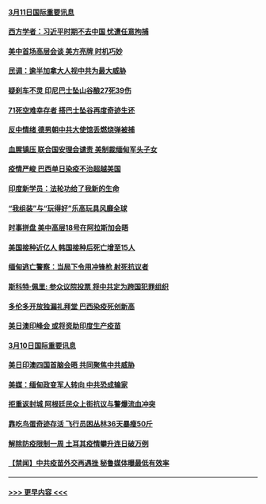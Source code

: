 #### [3月11日国际重要讯息](../pages/prog202/a103071460.md?t=03112201) 
#### [西方学者：习近平时期不去中国 忧遭任意拘捕](../pages/prog202/a103071405.md?t=03112201) 
#### [美中首场高层会谈 美方亮牌 时机巧妙](../pages/prog202/a103071382.md?t=03112201) 
#### [民调：逾半加拿大人视中共为最大威胁](../pages/prog202/a103071324.md?t=03112201) 
#### [疑刹车不灵 印尼巴士坠山谷酿27死39伤](../pages/prog202/a103071268.md?t=03112201) 
#### [71死空难幸存者 搭巴士坠谷再度奇迹生还](../pages/prog202/a103071279.md?t=03112201) 
#### [反中情绪 德男朝中共大使馆丢燃烧弹被捕](../pages/prog202/a103071263.md?t=03112201) 
#### [血腥镇压 联合国安理会谴责 美制裁缅甸军头子女](../pages/prog202/a103071234.md?t=03112201) 
#### [疫情严峻 巴西单日染疫不治超越美国](../pages/prog202/a103071213.md?t=03112201) 
#### [印度新学员：法轮功给了我新的生命](../pages/prog202/a103070708.md?t=03112201) 
#### [“我组装”与“玩得好”乐高玩具风靡全球](../pages/prog202/a103071106.md?t=03112201) 
#### [时事拼盘 美中高层18号在阿拉斯加会晤](../pages/prog202/a103071100.md?t=03112201) 
#### [美国接种近亿人 韩国接种后死亡增至15人](../pages/prog202/a103071095.md?t=03112201) 
#### [缅甸逃亡警察：当局下令用冲锋枪 射死抗议者](../pages/prog202/a103071053.md?t=03112201) 
#### [斯科特·佩里: 参众议院投票 将中共定为跨国犯罪组织](../pages/prog202/a103071024.md?t=03112201) 
#### [多伦多开放独漏礼拜堂 巴西染疫死创新高](../pages/prog202/a103070914.md?t=03112201) 
#### [美日澳印峰会 或将资助印度生产疫苗](../pages/prog202/a103070840.md?t=03112201) 
#### [3月10日国际重要讯息](../pages/prog202/a103070706.md?t=03112201) 
#### [美日印澳四国首脑会晤 共同聚焦中共威胁](../pages/prog202/a103070646.md?t=03112201) 
#### [美媒：缅甸政变军人转向 中共恐成输家](../pages/prog202/a103070621.md?t=03112201) 
#### [拒重返封城 阿根廷民众上街抗议与警爆流血冲突](../pages/prog202/a103070563.md?t=03112201) 
#### [靠吃鸟蛋奇迹存活 飞行员困丛林36天暴瘦50斤](../pages/prog202/a103070576.md?t=03112201) 
#### [解除防疫限制一周 土耳其疫情攀升连日破万例](../pages/prog202/a103070410.md?t=03112201) 
#### [【禁闻】中共疫苗外交再遇挫 秘鲁媒体曝最低有效率](../pages/prog202/a103070158.md?t=03112201) 

----
#### [ >>> 更早内容 <<< ](../indexes/prog202-earlier.md)
